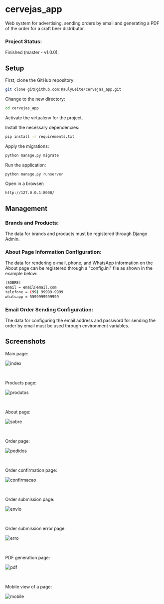 # cervejas_app

Web system for advertising, sending orders by email and generating a PDF of the order for a craft beer distributor.

### Project Status:

Finished (master - v1.0.0).

## Setup

First, clone the GitHub repository:

```sh
git clone git@github.com:KaulyLeite/cervejas_app.git
```

Change to the new directory:

```sh
cd cervejas_app
```

Activate the virtualenv for the project.

Install the necessary dependencies:

```sh
pip install -r requirements.txt
```

Apply the migrations:

```sh
python manage.py migrate
```

Run the application:

```sh
python manage.py runserver
```

Open in a browser:

```sh
http://127.0.0.1:8000/
```

## Management

### Brands and Products:

The data for brands and products must be registered through Django Admin.

### About Page Information Configuration:

The data for rendering e-mail, phone, and WhatsApp information on the About page can be registered through a "config.ini" file as shown in the example below:

```sh
[SOBRE]
email = email@email.com
telefone = (99) 99999-9999
whatsapp = 5599999999999
```

### Email Order Sending Configuration:

The data for configuring the email address and password for sending the order by email must be used through environment variables.

## Screenshots

Main page:

![index](https://github.com/KaulyLeite/cervejas_app/assets/33230557/e42a439b-d604-46f0-872b-6be954f2464c)

<br>

Products page:

![produtos](https://github.com/KaulyLeite/cervejas_app/assets/33230557/7dbca366-6b45-41f6-9a4a-485747bd1038)

<br>

About page:

![sobre](https://github.com/KaulyLeite/cervejas_app/assets/33230557/a1206aa7-4f20-4a8e-8849-78333b3d8a3d)

<br>

Order page:

![pedidos](https://github.com/KaulyLeite/cervejas_app/assets/33230557/00729d89-0b44-4589-a3dd-adbe036891dd)

<br>

Order confirmation page:

![confirmacao](https://github.com/KaulyLeite/cervejas_app/assets/33230557/b6271d12-0606-4325-9ae6-998ddc6eba15)

<br>

Order submission page:

![envio](https://github.com/KaulyLeite/cervejas_app/assets/33230557/8a088c4f-5b87-48b3-865f-6b134cd929b4)

<br>

Order submission error page:

![erro](https://github.com/KaulyLeite/cervejas_app/assets/33230557/519edd18-fc49-4b06-ac82-52f7f17ddb07)

<br>

PDF generation page:

![pdf](https://github.com/KaulyLeite/cervejas_app/assets/33230557/c78ad196-1436-4cfe-9e53-b76437a6765c)

<br>

Mobile view of a page:

![mobile](https://github.com/KaulyLeite/cervejas_app/assets/33230557/a2bf79f4-318b-4a5f-ab76-3c30e1d69536)
